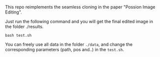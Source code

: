 This repo reimplements the seamless cloning in the paper "Possion Image Editing".

Just run the following command and you will get the final edited image in the folder ./results.

```
bash test.sh
```
You can freely use all data in the folder `./data`, and change the corresponding parameters (path, pos and..) in the `test.sh`.